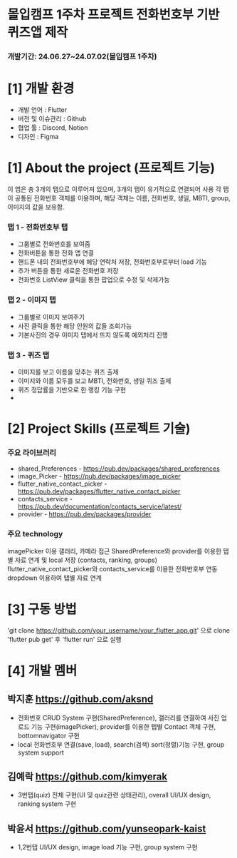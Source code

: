 # 몰입캠프 1주차 프로젝트  전화번호부 기반 퀴즈앱 제작

### 개발기간: 24.06.27~24.07.02(몰입캠프 1주차)

# [1] 개발 환경

- 개발 언어 : Flutter
- 버전 및 이슈관리 : Github
- 협업 툴 : Discord, Notion
- 디자인 : Figma

# [1] About the project (프로젝트 기능)
이 앱은 총 3개의 탭으로 이루어져 있으며, 3개의 탭이 유기적으로 연결되어 사용
각 탭이 공통된 전화번호 객체를 이용하며, 해당 객체는 이름, 전화번호, 생일, MBTI, group, 이미지의 값을 보유함.

### 탭 1 - 전화번호부 탭
- 그룹별로 전화번호를 보여줌
- 전화버튼을 통한 전화 앱 연결
- 핸드폰 내의 전화번호부에 해당 연락처 저장, 전화번호부로부터 load 기능
- 추가 버튼을 통한 새로운 전화번호 저장
- 전화번호 ListView 클릭을 통한 팝업으로 수정 및 삭제가능

### 탭 2 - 이미지 탭
- 그룹별로 이미지 보여주기
- 사진 클릭을 통한 해당 인원의 값들 조회가능
- 기본사진의 경우 이미지 탭에서 뜨지 않도록 예외처리 진행 

### 탭 3 - 퀴즈 탭
- 이미지를 보고 이름을 맞추는 퀴즈 출제
- 이미지와 이름 모두를 보고 MBTI, 전화번호, 생일 퀴즈 출제
- 퀴즈 정답률을 기반으로 한 랭킹 기능 구현
- 

# [2] Project Skills (프로젝트 기술)

### 주요 라이브러리 
- shared_Preferences - <https://pub.dev/packages/shared_preferences>
- image_Picker - <https://pub.dev/packages/image_picker>
- flutter_native_contact_picker - <https://pub.dev/packages/flutter_native_contact_picker>
- contacts_service - <https://pub.dev/documentation/contacts_service/latest/>
- provider - <https://pub.dev/packages/provider>

### 주요 technology
imagePicker 이용 갤러리, 카메라 접근
SharedPreference와 provider를 이용한 탭별 자료 연계 및 local 저장 (contacts, ranking, groups)
flutter_native_contact_picker와 contacts_service를 이용한 전화번호부 연동
dropdown 이용하여 탭별 자료 연계

# [3] 구동 방법
'git clone https://github.com/your_username/your_flutter_app.git' 으로 clone
'flutter pub get' 후 'flutter run' 으로 실행



# [4] 개발 멤버

## 박지훈 <https://github.com/aksnd>
- 전화번호 CRUD System 구현(SharedPreference), 갤러리를 연결하여 사진 업로드 기능 구현(imagePicker), provider를 이용한 탭별 Contact 객체 구현, bottomnavigator 구현
- local 전화번호부 연결(save, load), search(검색) sort(정렬)기능 구현, group system support 
## 김예락 <https://github.com/kimyerak>
- 3번탭(quiz) 전체 구현(UI 및 quiz관련 상태관리), overall UI/UX design, ranking system 구현
## 박윤서 <https://github.com/yunseopark-kaist>
- 1,2번탭 UI/UX design, image load 기능 구현, group system 구현


